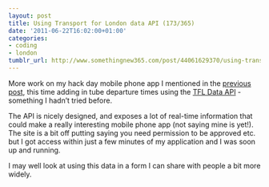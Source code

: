 ```yaml
---
layout: post
title: Using Transport for London data API (173/365)
date: '2011-06-22T16:02:00+01:00'
categories:
- coding
- london
tumblr_url: http://www.somethingnew365.com/post/44061629370/using-transport-for-london-data-api-173365
---
```

More work on my hack day mobile phone app I mentioned in the [previous post](/hacking-my-phone-172365), this time adding in tube departure times using the [TFL Data API](http://www.tfl.gov.uk/businessandpartners/syndication/) - something I hadn’t tried before.

The API is nicely designed, and exposes a lot of real-time information that could make a really interesting mobile phone app (not saying mine is yet!). The site is a bit off putting saying you need permission to be approved etc. but I got access within just a few minutes of my application and I was soon up and running.

I may well look at using this data in a form I can share with people a bit more widely.
